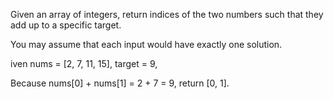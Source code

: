 Given an array of integers, return indices of the two numbers such that they add up to a specific target.

You may assume that each input would have exactly one solution.

iven nums = [2, 7, 11, 15], target = 9,

Because nums[0] + nums[1] = 2 + 7 = 9,
return [0, 1].


